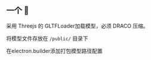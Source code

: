 ## 一个 🍔

采用 Threejs 的 GLTFLoader加载模型，必须 DRACO 压缩。

将模型文件存放在 `/public/` 目录下

在electron.builder添加打包模型路径配置
